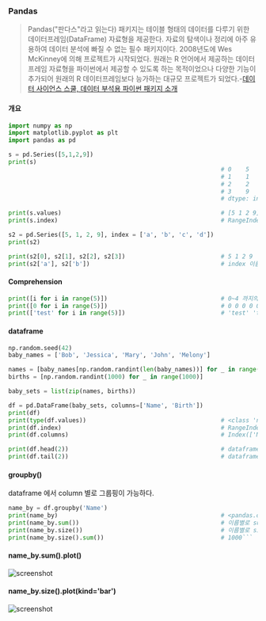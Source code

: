 ### Pandas
>Pandas("판다스"라고 읽는다) 패키지는 테이블 형태의 데이터를 다루기 위한 데이터프레임(DataFrame) 자료형을 제공한다. 자료의 탐색이나 정리에 아주 유용하여 데이터 분석에 빠질 수 없는 필수 패키지이다.
2008년도에 Wes McKinney에 의해 프로젝트가 시작되었다. 원래는 R 언어에서 제공하는 데이터프레임 자료형을 파이썬에서 제공할 수 있도록 하는 목적이었으나 다양한 기능이 추가되어 원래의 R 데이터프레임보다 능가하는 대규모 프로젝트가 되었다.-[데이터 사이언스 스쿨, 데이터 부석용 파이썬 패키지 소개](https://datascienceschool.net/view-notebook/b85212ea4040408e8ebd6d3495f2c91b/)

#### 개요

```python
import numpy as np
import matplotlib.pyplot as plt
import pandas as pd

s = pd.Series([5,1,2,9])
print(s)
                                                            # 0    5
                                                            # 1    1
                                                            # 2    2
                                                            # 3    9
                                                            # dtype: int64

print(s.values)                                             # [5 1 2 9]
print(s.index)                                              # RangeIndex(start=0, stop=4, step=1)
```

```python
s2 = pd.Series([5, 1, 2, 9], index = ['a', 'b', 'c', 'd'])
print(s2)

print(s2[0], s2[1], s2[2], s2[3])                           # 5 1 2 9
print(s2['a'], s2['b'])                                     # index 이름으로 접근 가능.
```

#### Comprehension
```python
print([i for i in range(5)])                                # 0~4 까지의 리스트 만들기
print([0 for i in range(5)])                                # 0 0 0 0 0
print(['test' for i in range(5)])                           # 'test' 'test' 'test' 'test' 'test'
```

#### dataframe

```python
np.random.seed(42)
baby_names = ['Bob', 'Jessica', 'Mary', 'John', 'Melony']

names = [baby_names[np.random.randint(len(baby_names))] for _ in range(1000)]
births = [np.random.randint(1000) for _ in range(1000)]

baby_sets = list(zip(names, births))

df = pd.DataFrame(baby_sets, columns=['Name', 'Birth'])
print(df)
print(type(df.values))                                      # <class 'numpy.ndarray'>
print(df.index)                                             # RangeIndex(start=0, stop=1000, step=1)
print(df.columns)                                           # Index(['Name', 'Birth'], dtype='object')

print(df.head(2))                                           # dataframe 의 head, default 5개, 갯수 지정 가능함.
print(df.tail(2))                                           # dataframe 의 tail, default 5개, 갯수 지정 가능함.
```

#### groupby()
dataframe 에서 column 별로 그룹핑이 가능하다.
```python
name_by = df.groupby('Name')
print(name_by)                                              # <pandas.core.groupby.DataFrameGroupBy object at 0x00000000034FE9E8>
print(name_by.sum())                                        # 이름별로 sum()
print(name_by.size())                                       # 이름별로 size()->갯수
print(name_by.size().sum())                                 # 1000```
````

#### name_by.sum().plot()
![screenshot](../screenshot/Figure_2_5_1.png)

#### name_by.size().plot(kind='bar')
![screenshot](../screenshot/Figure_2_5_2.png)